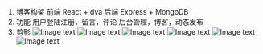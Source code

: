 1. 博客构架
前端 React + dva
后端 Express + MongoDB
2. 功能
用户登陆注册，留言，评论
后台管理，博客，动态发布
3. 剪影
![Image text](https://github.com/Arrow-zb/My-Blog/blob/master/blog%20screen%20shot/index.png)
![Image text](https://github.com/Arrow-zb/My-Blog/blob/master/blog%20screen%20shot/moments.png)
![Image text](https://github.com/Arrow-zb/My-Blog/blob/master/blog%20screen%20shot/message.png)
![Image text](https://github.com/Arrow-zb/My-Blog/blob/master/blog%20screen%20shot/life.png)
![Image text](https://github.com/Arrow-zb/My-Blog/blob/master/blog%20screen%20shot/Intro.png)
![Image text](https://github.com/Arrow-zb/My-Blog/blob/master/blog%20screen%20shot/afterLogin.png)






